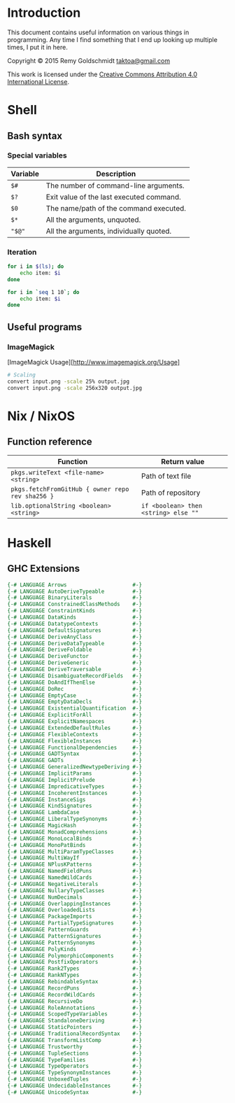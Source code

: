 # Introduction

This document contains useful information on various things in programming.
Any time I find something that I end up looking up multiple times, I put it
in here.

Copyright © 2015 Remy Goldschmidt <taktoa@gmail.com>

This work is licensed under the
[Creative Commons Attribution 4.0 International License][cc-by].

# Shell

## Bash syntax

### Special variables

| Variable | Description                                                       |
| -------- | ----------------------------------------------------------------- |
| `$#`     | The number of command-line arguments.                             |
| `$?`     | Exit value of the last executed command.                          |
| `$0`     | The name/path of the command executed.                            |
| `$*`     | All the arguments, unquoted.                                      |
| `"$@"`   | All the arguments, individually quoted.                           |

### Iteration

```bash
for i in $(ls); do
    echo item: $i
done

for i in `seq 1 10`; do
    echo item: $i
done
```

## Useful programs

### ImageMagick

[ImageMagick Usage][http://www.imagemagick.org/Usage]

```bash
# Scaling
convert input.png -scale 25% output.jpg
convert input.png -scale 256x320 output.jpg
```

# Nix / NixOS

## Function reference

| Function                                          | Return value                         |
| ------------------------------------------------- | ------------------------------------ |
| `pkgs.writeText <file-name> <string>`             | Path of text file                    |
| `pkgs.fetchFromGitHub { owner repo rev sha256 }`  | Path of repository                   |
| `lib.optionalString <boolean> <string>`           | `if <boolean> then <string> else ""` |

# Haskell

## GHC Extensions

```haskell
{-# LANGUAGE Arrows                     #-}
{-# LANGUAGE AutoDeriveTypeable         #-}
{-# LANGUAGE BinaryLiterals             #-}
{-# LANGUAGE ConstrainedClassMethods    #-}
{-# LANGUAGE ConstraintKinds            #-}
{-# LANGUAGE DataKinds                  #-}
{-# LANGUAGE DatatypeContexts           #-}
{-# LANGUAGE DefaultSignatures          #-}
{-# LANGUAGE DeriveAnyClass             #-}
{-# LANGUAGE DeriveDataTypeable         #-}
{-# LANGUAGE DeriveFoldable             #-}
{-# LANGUAGE DeriveFunctor              #-}
{-# LANGUAGE DeriveGeneric              #-}
{-# LANGUAGE DeriveTraversable          #-}
{-# LANGUAGE DisambiguateRecordFields   #-}
{-# LANGUAGE DoAndIfThenElse            #-}
{-# LANGUAGE DoRec                      #-}
{-# LANGUAGE EmptyCase                  #-}
{-# LANGUAGE EmptyDataDecls             #-}
{-# LANGUAGE ExistentialQuantification  #-}
{-# LANGUAGE ExplicitForAll             #-}
{-# LANGUAGE ExplicitNamespaces         #-}
{-# LANGUAGE ExtendedDefaultRules       #-}
{-# LANGUAGE FlexibleContexts           #-}
{-# LANGUAGE FlexibleInstances          #-}
{-# LANGUAGE FunctionalDependencies     #-}
{-# LANGUAGE GADTSyntax                 #-}
{-# LANGUAGE GADTs                      #-}
{-# LANGUAGE GeneralizedNewtypeDeriving #-}
{-# LANGUAGE ImplicitParams             #-}
{-# LANGUAGE ImplicitPrelude            #-}
{-# LANGUAGE ImpredicativeTypes         #-}
{-# LANGUAGE IncoherentInstances        #-}
{-# LANGUAGE InstanceSigs               #-}
{-# LANGUAGE KindSignatures             #-}
{-# LANGUAGE LambdaCase                 #-}
{-# LANGUAGE LiberalTypeSynonyms        #-}
{-# LANGUAGE MagicHash                  #-}
{-# LANGUAGE MonadComprehensions        #-}
{-# LANGUAGE MonoLocalBinds             #-}
{-# LANGUAGE MonoPatBinds               #-}
{-# LANGUAGE MultiParamTypeClasses      #-}
{-# LANGUAGE MultiWayIf                 #-}
{-# LANGUAGE NPlusKPatterns             #-}
{-# LANGUAGE NamedFieldPuns             #-}
{-# LANGUAGE NamedWildCards             #-}
{-# LANGUAGE NegativeLiterals           #-}
{-# LANGUAGE NullaryTypeClasses         #-}
{-# LANGUAGE NumDecimals                #-}
{-# LANGUAGE OverlappingInstances       #-}
{-# LANGUAGE OverloadedLists            #-}
{-# LANGUAGE PackageImports             #-}
{-# LANGUAGE PartialTypeSignatures      #-}
{-# LANGUAGE PatternGuards              #-}
{-# LANGUAGE PatternSignatures          #-}
{-# LANGUAGE PatternSynonyms            #-}
{-# LANGUAGE PolyKinds                  #-}
{-# LANGUAGE PolymorphicComponents      #-}
{-# LANGUAGE PostfixOperators           #-}
{-# LANGUAGE Rank2Types                 #-}
{-# LANGUAGE RankNTypes                 #-}
{-# LANGUAGE RebindableSyntax           #-}
{-# LANGUAGE RecordPuns                 #-}
{-# LANGUAGE RecordWildCards            #-}
{-# LANGUAGE RecursiveDo                #-}
{-# LANGUAGE RoleAnnotations            #-}
{-# LANGUAGE ScopedTypeVariables        #-}
{-# LANGUAGE StandaloneDeriving         #-}
{-# LANGUAGE StaticPointers             #-}
{-# LANGUAGE TraditionalRecordSyntax    #-}
{-# LANGUAGE TransformListComp          #-}
{-# LANGUAGE Trustworthy                #-}
{-# LANGUAGE TupleSections              #-}
{-# LANGUAGE TypeFamilies               #-}
{-# LANGUAGE TypeOperators              #-}
{-# LANGUAGE TypeSynonymInstances       #-}
{-# LANGUAGE UnboxedTuples              #-}
{-# LANGUAGE UndecidableInstances       #-}
{-# LANGUAGE UnicodeSyntax              #-}
```

[cc-by]: http://creativecommons.org/licenses/by/4.0/
